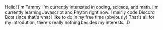 Hello! I'm Tammy.
I'm currently interested in coding, science, and math.
i'm currently learning Javascript and Phyton right now.
I mainly code Discord Bots since that's what I like to do in my free time (obviously)
That's all for my introdution, there's really nothing besides my interests. :D
